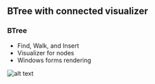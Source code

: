 ## BTree with connected visualizer

### BTree
- Find, Walk, and Insert
- Visualizer for nodes
- Windows forms rendering

![alt text](https://github.com/paul-kimmel/BTreeVisualizer/blobl/visualized_tree.png?raw=true)
